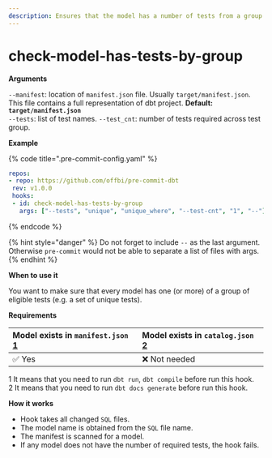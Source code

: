 ```yaml
---
description: Ensures that the model has a number of tests from a group of tests.
---
```


# check-model-has-tests-by-group

**Arguments**

`--manifest`: location of `manifest.json` file. Usually `target/manifest.json`. This file contains a full representation of dbt project. **Default: `target/manifest.json`**  
`--tests`: list of test names. `--test_cnt`: number of tests required across test group.

**Example**

{% code title=".pre-commit-config.yaml" %}
```yaml
repos:
- repo: https://github.com/offbi/pre-commit-dbt
 rev: v1.0.0
 hooks:
 - id: check-model-has-tests-by-group
   args: ["--tests", "unique", "unique_where", "--test-cnt", "1", "--"] 
```
{% endcode %}

{% hint style="danger" %}
 Do not forget to include `--` as the last argument. Otherwise `pre-commit` would not be able to separate a list of files with args.
{% endhint %}

**When to use it**

You want to make sure that every model has one \(or more\) of a group of eligible tests \(e.g. a set of unique tests\).

**Requirements**

| Model exists in `manifest.json` [1](https://github.com/offbi/pre-commit-dbt/blob/main/HOOKS.md#f1) | Model exists in `catalog.json` [2](https://github.com/offbi/pre-commit-dbt/blob/main/HOOKS.md#f2) |
| :--- | :--- |
| ✅ Yes | ❌ Not needed |

1 It means that you need to run `dbt run`, `dbt compile` before run this hook.  
2 It means that you need to run `dbt docs generate` before run this hook.

**How it works**

* Hook takes all changed `SQL` files.
* The model name is obtained from the `SQL` file name.
* The manifest is scanned for a model.
* If any model does not have the number of required tests, the hook fails.

